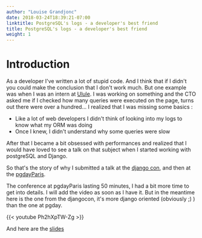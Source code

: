 ```yaml
---
author: "Louise Grandjonc"
date: 2018-03-24T18:39:21-07:00
linktitle: PostgreSQL's logs - a developer's best friend
title: PostgreSQL's logs - a developer's best friend
weight: 1
---
```



# Introduction


As a developer I've written a lot of stupid code. And I think that if I didn't you could make the conclusion that I don't work much. But one example was when I was an intern at [Ulule](www.ulule.com). I was working on something and the CTO asked me if I checked how many queries were executed on the page, turns out there were over a hundred...
I realized that I was missing some basics :

- Like a lot of web developers I didn't think of looking into my logs to know what my ORM was doing
- Once I knew, I didn't understand why some queries were slow

After that I became a bit obsessed with performances and realized that I would have loved to see a talk on that subject when I started working with postgreSQL and Django.

So that's the story of why I submitted a talk at the [django con](https://2017.djangocon.eu/), and then at the [pgdayParis](https://2018.pgday.paris/).

The conference at pgdayParis lasting 50 minutes, I had a bit more time to get into details. I will add the video as soon as I have it. But in the meantime here is the one from the djangocon, it's more django oriented (obviously ;) ) than the one at pgday.

{{< youtube Ph2hXpTW-Zg >}}

And here are the [slides](https://fr.slideshare.net/LouiseGrandjonc/becoming-a-better-developer-with-explain)
